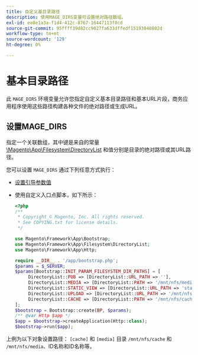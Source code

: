 ```yaml
---
title: 自定义基目录路径
description: 使用MAGE_DIRS变量可设置绝对路径数组。
exl-id: ee8e1a3a-f1d4-412c-8767-16447113f0cd
source-git-commit: 95ffff39d82cc9027fa633dffedf15193040802d
workflow-type: tm+mt
source-wordcount: '129'
ht-degree: 0%

---
```


# 基本目录路径

此 `MAGE_DIRS` 环境变量允许您指定自定义基本目录路径和基本URL片段，商务应用程序使用这些路径构建各种文件的绝对路径或生成URL。

## 设置MAGE_DIRS

指定一个关联数组，其中键是来自的常量 [\\Magento\\App\\Filesystem\\DirectoryList][directory-list] 和值分别是目录的绝对路径或其URL路径。

您可以设置 `MAGE_DIRS` 通过下列任意方式执行：

- [设置引导参数值](../bootstrap/set-parameters.md)
- 使用自定义入口点脚本，如下所示：

  ```php
  <?php
  /**
   * Copyright © Magento, Inc. All rights reserved.
   * See COPYING.txt for license details.
   */
  
  use Magento\Framework\App\Bootstrap;
  use Magento\Framework\App\Filesystem\DirectoryList;
  use Magento\Framework\App\Http;
  
  require __DIR__ . '/app/bootstrap.php';
  $params = $_SERVER;
  $params[Bootstrap::INIT_PARAM_FILESYSTEM_DIR_PATHS] = [
       DirectoryList::PUB => [DirectoryList::URL_PATH => ''],
       DirectoryList::MEDIA => [DirectoryList::PATH => '/mnt/nfs/media', DirectoryList::URL_PATH => ''],
       DirectoryList::STATIC_VIEW => [DirectoryList::URL_PATH => 'static'],
       DirectoryList::UPLOAD => [DirectoryList::URL_PATH => '/mnt/nfs/media/upload'],
       DirectoryList::CACHE => [DirectoryList::PATH => '/mnt/nfs/cache'],
  ];
  $bootstrap = Bootstrap::create(BP, $params);
  /** @var Http $app */
  $app = $bootstrap->createApplication(Http::class);
  $bootstrap->run($app);
  ```

上例为以下对象设置路径： `[cache]` 和 `[media]` 目录 `/mnt/nfs/cache` 和 `/mnt/nfs/media`、ID名称和ID名称等。

<!-- link definitions -->

[directory-list]: https://github.com/magento/magento2/blob/2.4/lib/internal/Magento/Framework/App/Filesystem/DirectoryList.php
